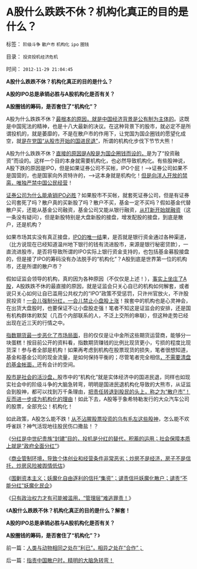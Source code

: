 # A股什么跌跌不休？机构化真正的目的是什么？

标签： `阶级斗争` `散户市` `机构化` `ipo` `圈钱` 

目录： `投资投机经济危机`

时间： `2012-11-29 21:04:45`

**A股什么跌跌不休？机构化真正的目的是什么？**

**A股的IPO总是承销必胜与A股机构化是否有关？**

**A股圈钱的筹码，是否套住了“机构化”？**

A股为什么跌跌不休？[最根本的原因，就是中国经济背景是公有制为主体的](../../../2012/11/7/上市公司已经是中国最好的企业.md)。这既是中国宪法的精神，也是十八大最新的决议。在这种背景下的股市，就必定不是所谓投机的，就是萎靡的，不是在散户市的作用下，让党国为国企圈钱的愿望化成空，就[是在党国“从股市开始的国进民退”](http://darthvad.blog.sohu.com/223716926.html)，所谓的机构化步伐下节节大熊！

A股为什么跌跌不休？[直接的原因是A股是为国企圈钱而设的，](../../../2012/5/7/证监会可以“挽国企将倾之大厦”吗？.md)是为了“投资融资”而设的。这样一个目的本身就需要机构化，也必然导致机构化。有些股神说，A股下跌的原因是IPO，但是如果证券公司不买帐，IPO个屁！——>证券公司如果不是国营的，也是国家向外资特许的，——>这本身就是机构化！[但是向洋人开放的禁脔，唯独严禁中国公民经营](../../../2009/8/7/国企产权卖得很便宜，卖给股民的票就特贵.md)！

[证券公司为什么能承销IPO必胜](../../../2012/1/30/新股改革从取缔“机构无风险垄断暴利特权”入手.md)？如果股市不买帐，就套死证券公司，但是有证券公司套死了吗？散户真的买新股了吗？散户不买，基金一定不买吗？假如基金代替散户买，还能从基金公司融资，基金公司又能从银行融资，[从打新开始就融资](../../../2011/10/13/熊市的IPO不是圈钱，坚持新股市场化发行才有牛市.md)（这一条没有疑问），但是新股特别是大盘新股的接盘，增发配股的接盘，到底是散户，还是机构？

如果市场其实没有真正接盘，[IPO的唯一结](../../../2011/1/6/新价大量高价IPO不是大盘股低迷的原因.md)果，是否就是银行资金通过各种渠道，（比方说现在已经知道温州地下银行的钱有流进股市，来源是银行秘密贷款），一直流进股市，是否将导致所谓的IPO实际上银行资金支持的，也包括基金募股接盘的，但是接了IPO的筹码没有办法脱手的“机构化”？A股到底是世界第一位的机构市，还是所谓的散户市？

假如证监会领导的机构，真的因为各种原因（不仅仅是上述！），[事实上坐庄了A股](../../../2012/11/1/股市比六合彩／纸黄金“更投机，更赌，更圈钱”的强盗逻辑.md)，A股跌跌不休的最直接的原因，就是证监会只关心自已的机构如何解套，或者说只关心如何让自已滥用公共权力的“IPO”政策不受惩罚，只许州官放火，不许股民投资！[一会儿强制分红，一会儿禁止小盘股上涨](../../../2012/4/24/强盗逻辑正在制造空前的金融危机和经济危机.md)！挨套中的机构也是心灵神会，在出货大盘股时，也要保证不让小盘股走强！笔者不知这是证监会的安排，还是国有机构群体的默契（几百个内部联系的人，不泛上交所的串联），但这种走势已经出现在近三天的行情之中。

[指数期货最一步恶化了市场局面](../../../2012/11/27/指数期货证伪了对散户的妖魔化之“散户市”.md)，目的仅仅是让中金所这些期货运营商，能够分一块蛋糕！按目前公开的资料看，指数期货赚钱的比例比现货更小，亏损的程度比现货深！参与者全部是机构！如果再考虑到机构在股票现货的损失，笔者很想知道，基金和基金公司的现金流量，是如何保持平衡的；尽管笔者完全相信[，不需要清盘的基金帐面，](../../../2012/11/28/只有政治权力才有可能被滥用，“管理层”难逃罪责！.md)还有会计的空间。

[股市是社会的活沙盘，](../../../2011/12/29/A股百态是中国民主进程的活沙盘;中国国民民主素质确实低.md)股市中的“机构化”就是实体经济中的国进民退，同样也如现实社会中的阶级斗争的大脑急转弯，明明是国进民退机构化导致的大熊市，从证监会到股神，都可以找到万千条理由，[把责任转退到股民的头上，称之为“散户市”！反而进一步成为机构化的理由](../../../2011/6/20/管理层应反思为“A股机构化”而妖魔化散户.md)！如此下去，A股等于象希特勒发行的大众汽车公司的股票，全部充公！机构化！

如此政策，A股怎么能不跌！[从不沾腥股票投资的乌有毛左这些股神](../../../2012/11/8/为什么有些富人还赖在国内不移民？.md)，怎么能不欢呼雀跃？神气活现地往股民伤口撒盐！？

《[分红是中世纪贵族“封建”目的，投机是分红的替代，积蓄的运用；社会保障本质上就是“政府全面分红”](../../../2012/11/28/是否让所有人坐下来，等政府分红？.md)》

《[商业管制环境，导致个体创业和经营条件非常恶劣；炒房不是经济，房子不是信托，炒房风险被舆情低估](../../../2012/11/28/改革难道是强制执行约翰劳的妙计？.md)》

《[围剿资本主义；妖魔化自由逐利的信托“集资”；谴责信托妖魔化散户；谴责“不能分红”妖魔化民企](../../../2012/11/28/“机构化”难道是让基金代替政府，向中国人分红？.md)》

《[只有政治权力才有可能被滥用，“管理层”难逃罪责！](../../../2012/11/28/只有政治权力才有可能被滥用，“管理层”难逃罪责！.md)》

《**A股什么跌跌不休？机构化真正的目的是什么？解套！**

**A股的IPO总是承销必胜与A股机构化是否有关？**

**A股圈钱的筹码，是否套住了“机构化”？**》



前一篇：[人类与动物相同之处在“利已”，相异之处在“合作”；](../../../2012/11/29/人类与动物相同之处在“利已”，相异之处在“合作”；.md)

后一篇：[指责中国散户时，精明的大脑急转弯！](../../../2012/11/29/指责中国散户时，精明的大脑急转弯！.md)